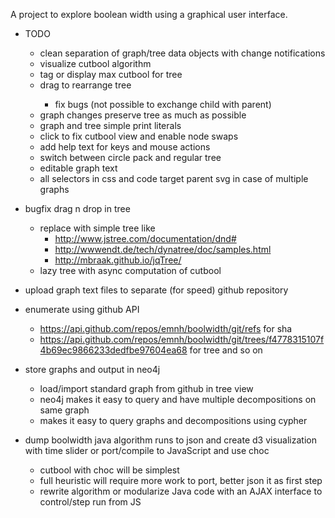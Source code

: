 
A project to explore boolean width using a graphical user interface.

<div id="todo">
    <ul>
        <li>TODO</li>
        <ul>
        <li>clean separation of graph/tree data objects with change notifications</li>
        <li>visualize cutbool algorithm</li>
        <li>tag or display max cutbool for tree</li>
        <li>drag to rearrange tree</li>
            <ul>
                <li>fix bugs (not possible to exchange child with parent)</li>
            </ul>
        <li>graph changes preserve tree as much as possible</li>
        <li>graph and tree simple print literals</li>
        <li>click to fix cutbool view and enable node swaps</li>
        <li>add help text for keys and mouse actions</li>
        <li>switch between circle pack and regular tree</li>
        <li>editable graph text</li>
        <li>all selectors in css and code target parent svg in case of multiple graphs</li>
        </ul>
    </ul>
</div>

- bugfix drag n drop in tree
  - replace with simple tree like
    - http://www.jstree.com/documentation/dnd#
    - http://wwwendt.de/tech/dynatree/doc/samples.html
    - http://mbraak.github.io/jqTree/
  - lazy tree with async computation of cutbool

- upload graph text files to separate (for speed) github repository
 - enumerate using github API
   - https://api.github.com/repos/emnh/boolwidth/git/refs for sha
   - https://api.github.com/repos/emnh/boolwidth/git/trees/f4778315107f4b69ec9866233dedfbe97604ea68 for tree and so on

- store graphs and output in neo4j
  - load/import standard graph from github in tree view
  - neo4j makes it easy to query and have multiple decompositions on same graph
  - makes it easy to query graphs and decompositions using cypher

- dump boolwidth java algorithm runs to json and create d3 visualization with time slider or port/compile to JavaScript and use choc
  - cutbool with choc will be simplest
  - full heuristic will require more work to port, better json it as first step
  - rewrite algorithm or modularize Java code with an AJAX interface to control/step run from JS
